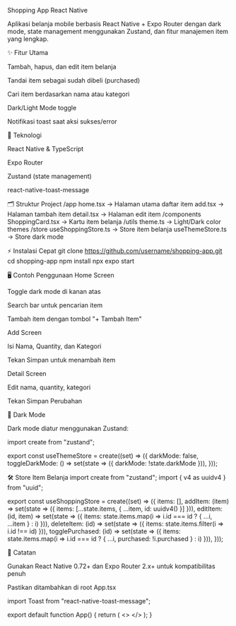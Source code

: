 Shopping App React Native

Aplikasi belanja mobile berbasis React Native + Expo Router dengan dark mode, state management menggunakan Zustand, dan fitur manajemen item yang lengkap.

✨ Fitur Utama

Tambah, hapus, dan edit item belanja

Tandai item sebagai sudah dibeli (purchased)

Cari item berdasarkan nama atau kategori

Dark/Light Mode toggle

Notifikasi toast saat aksi sukses/error

📱 Teknologi

React Native & TypeScript

Expo Router

Zustand (state management)

react-native-toast-message

🗂 Struktur Project
/app
  home.tsx         -> Halaman utama daftar item
  add.tsx          -> Halaman tambah item
  detail.tsx       -> Halaman edit item
/components
  ShoppingCard.tsx -> Kartu item belanja
/utils
  theme.ts         -> Light/Dark color themes
/store
  useShoppingStore.ts -> Store item belanja
  useThemeStore.ts    -> Store dark mode

⚡ Instalasi Cepat
git clone https://github.com/username/shopping-app.git
cd shopping-app
npm install
npx expo start

🖥 Contoh Penggunaan
Home Screen

Toggle dark mode di kanan atas

Search bar untuk pencarian item

Tambah item dengan tombol "+ Tambah Item"

Add Screen

Isi Nama, Quantity, dan Kategori

Tekan Simpan untuk menambah item

Detail Screen

Edit nama, quantity, kategori

Tekan Simpan Perubahan

🌙 Dark Mode

Dark mode diatur menggunakan Zustand:

import create from "zustand";

export const useThemeStore = create((set) => ({
  darkMode: false,
  toggleDarkMode: () => set(state => ({ darkMode: !state.darkMode })),
}));

🛠 Store Item Belanja
import create from "zustand";
import { v4 as uuidv4 } from "uuid";

export const useShoppingStore = create((set) => ({
  items: [],
  addItem: (item) => set(state => ({ items: [...state.items, { ...item, id: uuidv4() }] })),
  editItem: (id, item) => set(state => ({ items: state.items.map(i => i.id === id ? { ...i, ...item } : i) })),
  deleteItem: (id) => set(state => ({ items: state.items.filter(i => i.id !== id) })),
  togglePurchased: (id) => set(state => ({ items: state.items.map(i => i.id === id ? { ...i, purchased: !i.purchased } : i) })),
}));

📌 Catatan

Gunakan React Native 0.72+ dan Expo Router 2.x+ untuk kompatibilitas penuh

Pastikan <Toast /> ditambahkan di root App.tsx

import Toast from "react-native-toast-message";

export default function App() {
  return (
    <>
      <RootNavigator />
      <Toast />
    </>
  );
}